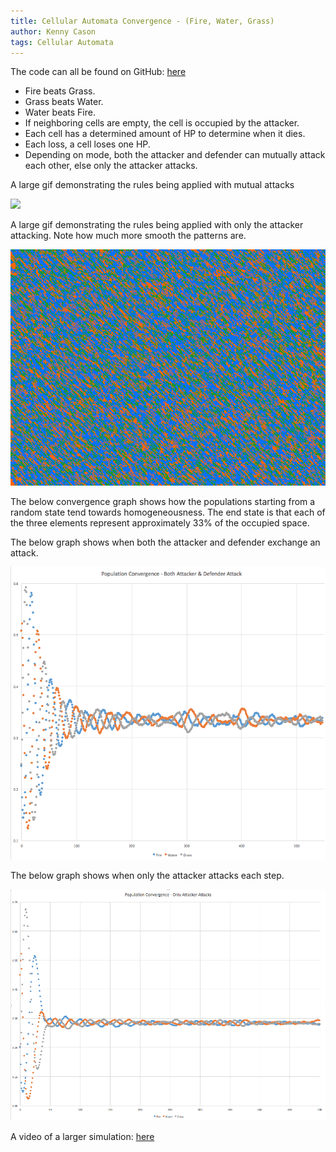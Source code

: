 ```yaml
---
title: Cellular Automata Convergence - (Fire, Water, Grass)
author: Kenny Cason
tags: Cellular Automata
---
```


The code can all be found on GitHub: <a href="https://github.com/kennycason/cellular-automata-elements" target="blank">here</a>

- Fire beats Grass.
- Grass beats Water.
- Water beats Fire.
- If neighboring cells are empty, the cell is occupied by the attacker.
- Each cell has a determined amount of HP to determine when it dies.
- Each loss, a cell loses one HP.
- Depending on mode, both the attacker and defender can mutually attack each other, else only the attacker attacks.

A large gif demonstrating the rules being applied with mutual attacks

![](/images/cellular_automata_elements/fire_water_grass_large_mutual_attacks.gif?raw=true)

A large gif demonstrating the rules being applied with only the attacker attacking. Note how much more smooth the patterns are.

![](/images/cellular_automata_elements/fire_water_grass_large_only_attacker_attacks.gif?raw=true)

The below convergence graph shows how the populations starting from a random state tend towards homogeneousness. The end state is that each of the three elements represent approximately 33% of the occupied space.

The below graph shows when both the attacker and defender exchange an attack.

![](/images/cellular_automata_elements/fire_water_grass_convergence_mutual_attacks.png?raw=true)

The below graph shows when only the attacker attacks each step.

![](/images/cellular_automata_elements/fire_water_grass_convergence_only_attacker_attacks.png?raw=true)

A video of a larger simulation: <a href="https://v.usetapes.com/l58ybCs2bT" target="blank">here</a>
